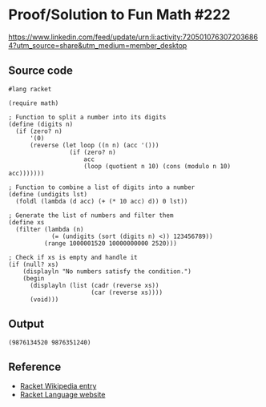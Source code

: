 # Proof/Solution to Fun Math #222

https://www.linkedin.com/feed/update/urn:li:activity:7205010763072036864?utm_source=share&utm_medium=member_desktop

## Source code

```racket
#lang racket

(require math)

; Function to split a number into its digits
(define (digits n)
  (if (zero? n)
      '(0)
      (reverse (let loop ((n n) (acc '()))
                 (if (zero? n)
                     acc
                     (loop (quotient n 10) (cons (modulo n 10) acc)))))))

; Function to combine a list of digits into a number
(define (undigits lst)
  (foldl (lambda (d acc) (+ (* 10 acc) d)) 0 lst))

; Generate the list of numbers and filter them
(define xs
  (filter (lambda (n)
            (= (undigits (sort (digits n) <)) 123456789))
          (range 1000001520 10000000000 2520)))

; Check if xs is empty and handle it
(if (null? xs)
    (displayln "No numbers satisfy the condition.")
    (begin
      (displayln (list (cadr (reverse xs))
                       (car (reverse xs))))
      (void)))
```

## Output

```text
(9876134520 9876351240)
```

## Reference

  - [Racket Wikipedia entry](https://en.wikipedia.org/wiki/Racket_(programming_language))
  - [Racket Language website](https://racket-lang.org/)
